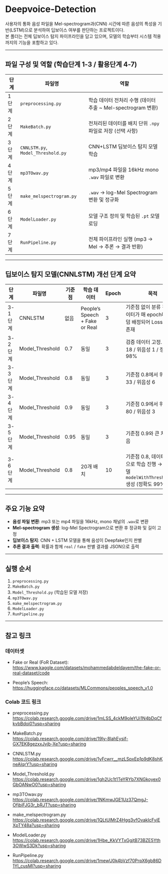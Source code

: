 # Deepvoice-Detection

사용자의 통화 음성 파일을 Mel-spectrogram과(CNN) 시간에 따른 음성의 특성을 기반(LSTM)으로 분석하여 딥보이스 여부를 판단하는 프로젝트이다.  
본 폴더는 전체 딥보이스 탐지 파이프라인을 담고 있으며, 모델의 학습부터 시스템 적용까지의 기능을 포함하고 있다. 

---

## 파일 구성 및 역할 (학습단계 1-3 / 활용단계 4-7)

| 단계 | 파일명 | 역할 |
|------|--------|------|
| 1단계 | `preprocessing.py` | 학습 데이터 전처리 수행 (데이터 추출 ~ Mel-spectrogram 변환) |
| 2단계 | `MakeBatch.py` | 전처리된 데이터를 배치 단위 `.npy` 파일로 저장 (선택 사항) |
| 3단계 | `CNNLSTM.py`, `Model_Threshold.py` | CNN+LSTM 딥보이스 탐지 모델 학습 |
| 4단계 | `mp3TOwav.py` | mp3/mp4 파일을 16kHz mono `.wav` 파일로 변환 |
| 5단계 | `make_melspectrogram.py` | `.wav` → log-Mel Spectrogram 변환 및 정규화 |
| 6단계 | `ModelLoader.py` | 모델 구조 정의 및 학습된 `.pt` 모델 로딩 |
| 7단계 | `RunPipeline.py` | 전체 파이프라인 실행 (mp3 → Mel → 추론 → 결과 반환)

---

## 딥보이스 탐지 모델(CNNLSTM) 개선 단계 요약

| 단계 | 파일명 | 기준점 | 학습 데이터 | Epoch | 목적 |
|------|--------|--------|-------------|--------|------|
| 3-1단계 | CNNLSTM | 없음 | People’s Speech + Fake or Real | 3 | 기준점 없이 분류 진행. 데이터가 매 epoch마다 랜덤 배정되어 Loss 변동성 존재 |
| 3-2단계 | Model_Threshold | 0.7 | 동일 | 3 | 검증 데이터 고정. 위양성 18 / 위음성 1 / 정확도 98% |
| 3-3단계 | Model_Threshold | 0.8 | 동일 | 3 | 기준점 0.8에서 위양성 33 / 위음성 6 |
| 3-4단계 | Model_Threshold | 0.9 | 동일 | 3 | 기준점 0.9에서 위양성 80 / 위음성 3 |
| 3-5단계 | Model_Threshold | 0.95 | 동일 | 3 | 기준점 0.9와 큰 차이 없음 |
| 3-6단계 | Model_Threshold | 0.8 | 20개 배치 | 10 | 기준점 0.8, 데이터 확장으로 학습 진행 → 최종 모델 `modelWithThreshold.pt` 생성 (정확도 99%)

---

## 주요 기능 요약

- **음성 파일 변환**: mp3 또는 mp4 파일을 16kHz, mono 채널의 `.wav`로 변환
- **Mel-spectrogram 생성**: log-Mel Spectrogram으로 변환 후 정규화 및 길이 고정
- **딥보이스 탐지**: CNN + LSTM 모델을 통해 음성이 Deepfake인지 판별
- **추론 결과 출력**: 확률과 함께 `real` / `fake` 판별 결과를 JSON으로 출력

---

## 실행 순서

1. `preprocessing.py`  
2. `MakeBatch.py`  
3. `Model_Threshold.py` (학습된 모델 저장)  
4. `mp3TOwav.py`  
5. `make_melspectrogram.py`  
6. `ModelLoader.py`  
7. `RunPipeline.py`

---

## 참고 링크

### 데이터셋

- Fake or Real (FoR Dataset):  
  https://www.kaggle.com/datasets/mohammedabdeldayem/the-fake-or-real-dataset/code

- People’s Speech:  
  https://huggingface.co/datasets/MLCommons/peoples_speech_v1.0

### Colab 코드 링크

- preprocessing.py  
  https://colab.research.google.com/drive/1mLSS_4ckM9oleYUi1N4bDqCfkvbBdoi0?usp=sharing

- MakeBatch.py  
  https://colab.research.google.com/drive/19ly-8lahEysif-GX7EK8gezxxJvjb-Xe?usp=sharing

- CNNLSTM.py  
  https://colab.research.google.com/drive/1yFcwrr__mzLSpxEp1p9dK8shKneAlqrY?usp=sharing

- Model_Threshold.py  
  https://colab.research.google.com/drive/1gh2Uc1t1TeYRYb7XNGkoyex0GbOANwO0?usp=sharing

- mp3TOwav.py  
  https://colab.research.google.com/drive/1NKmwJGE1Uz37QmgJ-OfjbiFJG3r_bRJT?usp=sharing

- make_melspectrogram.py  
  https://colab.research.google.com/drive/1QLtUlMrZ4Hgg3vfOvakIcFyiEXpTY48a?usp=sharing

- ModelLoader.py  
  https://colab.research.google.com/drive/1Hbe_KkVYTxGgjtB73BZE5Yth3OWwS3Dk?usp=sharing

- RunPipeline.py  
  https://colab.research.google.com/drive/1mewU0k4bVzf70PrpX6gb86D1Yl_cusMl?usp=sharing

